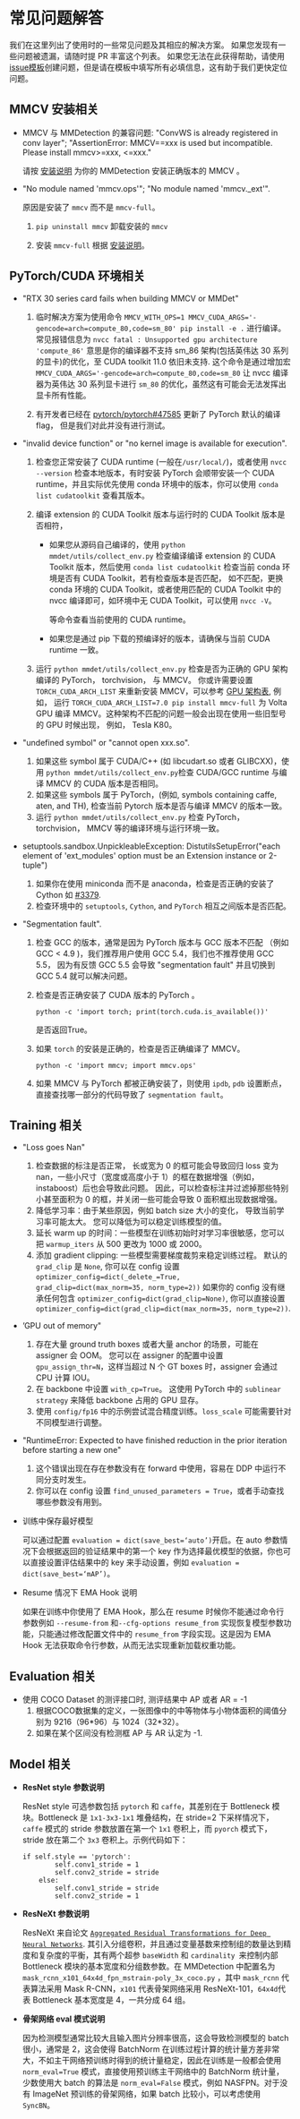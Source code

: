 # 常见问题解答

我们在这里列出了使用时的一些常见问题及其相应的解决方案。 如果您发现有一些问题被遗漏，请随时提 PR 丰富这个列表。 如果您无法在此获得帮助，请使用 [issue模板](https://github.com/open-mmlab/mmdetection/blob/master/.github/ISSUE_TEMPLATE/error-report.md/ )创建问题，但是请在模板中填写所有必填信息，这有助于我们更快定位问题。

## MMCV 安装相关

- MMCV 与 MMDetection 的兼容问题: "ConvWS is already registered in conv layer"; "AssertionError: MMCV==xxx is used but incompatible. Please install mmcv>=xxx, <=xxx."

  请按 [安装说明](https://mmdetection.readthedocs.io/zh_CN/latest/get_started.html#installation) 为你的 MMDetection 安装正确版本的 MMCV 。

- "No module named 'mmcv.ops'"; "No module named 'mmcv._ext'".

    原因是安装了 `mmcv` 而不是 `mmcv-full`。

    1. `pip uninstall mmcv` 卸载安装的 `mmcv`

    2. 安装 `mmcv-full` 根据 [安装说明](https://mmcv.readthedocs.io/zh/latest/#installation)。

## PyTorch/CUDA 环境相关

- "RTX 30 series card fails when building MMCV or MMDet"

    1. 临时解决方案为使用命令 `MMCV_WITH_OPS=1 MMCV_CUDA_ARGS='-gencode=arch=compute_80,code=sm_80' pip install -e .` 进行编译。 常见报错信息为 `nvcc fatal : Unsupported gpu architecture 'compute_86'` 意思是你的编译器不支持 sm_86 架构(包括英伟达 30 系列的显卡)的优化，至 CUDA toolkit 11.0 依旧未支持. 这个命令是通过增加宏 `MMCV_CUDA_ARGS='-gencode=arch=compute_80,code=sm_80` 让 nvcc 编译器为英伟达 30 系列显卡进行 `sm_80` 的优化，虽然这有可能会无法发挥出显卡所有性能。

    2. 有开发者已经在 [pytorch/pytorch#47585](https://github.com/pytorch/pytorch/pull/47585) 更新了 PyTorch 默认的编译 flag， 但是我们对此并没有进行测试。

- "invalid device function" or "no kernel image is available for execution".

    1. 检查您正常安装了 CUDA runtime (一般在`/usr/local/`)，或者使用 `nvcc --version` 检查本地版本，有时安装 PyTorch 会顺带安装一个 CUDA runtime，并且实际优先使用 conda 环境中的版本，你可以使用 `conda list cudatoolkit` 查看其版本。

    2. 编译 extension 的 CUDA Toolkit 版本与运行时的 CUDA Toolkit 版本是否相符，

       * 如果您从源码自己编译的，使用 `python mmdet/utils/collect_env.py` 检查编译编译 extension 的 CUDA Toolkit 版本，然后使用 `conda list cudatoolkit` 检查当前 conda 环境是否有 CUDA Toolkit，若有检查版本是否匹配， 如不匹配，更换 conda 环境的 CUDA Toolkit，或者使用匹配的 CUDA Toolkit 中的 nvcc 编译即可，如环境中无 CUDA Toolkit，可以使用 `nvcc -V`。

         等命令查看当前使用的 CUDA runtime。

       * 如果您是通过 pip 下载的预编译好的版本，请确保与当前 CUDA runtime 一致。

    3. 运行 `python mmdet/utils/collect_env.py` 检查是否为正确的 GPU 架构编译的 PyTorch， torchvision， 与 MMCV。 你或许需要设置 `TORCH_CUDA_ARCH_LIST` 来重新安装 MMCV，可以参考 [GPU 架构表](https://docs.nvidia.com/cuda/cuda-compiler-driver-nvcc/index.html#gpu-feature-list),
        例如， 运行 `TORCH_CUDA_ARCH_LIST=7.0 pip install mmcv-full` 为 Volta GPU 编译 MMCV。这种架构不匹配的问题一般会出现在使用一些旧型号的 GPU 时候出现， 例如， Tesla K80。

- "undefined symbol" or "cannot open xxx.so".

    1. 如果这些 symbol 属于 CUDA/C++ (如 libcudart.so 或者 GLIBCXX)，使用 `python mmdet/utils/collect_env.py`检查 CUDA/GCC runtime 与编译 MMCV 的 CUDA 版本是否相同。
    2. 如果这些 symbols 属于 PyTorch，(例如, symbols containing caffe, aten, and TH), 检查当前 Pytorch 版本是否与编译 MMCV 的版本一致。
    3. 运行 `python mmdet/utils/collect_env.py` 检查 PyTorch， torchvision， MMCV 等的编译环境与运行环境一致。

- setuptools.sandbox.UnpickleableException: DistutilsSetupError("each element of 'ext_modules' option must be an Extension instance or 2-tuple")

    1. 如果你在使用 miniconda 而不是 anaconda，检查是否正确的安装了 Cython 如 [#3379](https://github.com/open-mmlab/mmdetection/issues/3379).
    2. 检查环境中的 `setuptools`, `Cython`, and `PyTorch` 相互之间版本是否匹配。

- "Segmentation fault".
    1. 检查 GCC 的版本，通常是因为 PyTorch 版本与 GCC 版本不匹配 （例如 GCC < 4.9 )，我们推荐用户使用 GCC 5.4，我们也不推荐使用 GCC 5.5， 因为有反馈 GCC 5.5 会导致 "segmentation fault" 并且切换到 GCC 5.4 就可以解决问题。

    2. 检查是否正确安装了 CUDA 版本的 PyTorch 。

        ```shell
        python -c 'import torch; print(torch.cuda.is_available())'
        ```

        是否返回True。

    3. 如果 `torch` 的安装是正确的，检查是否正确编译了 MMCV。

        ```shell
        python -c 'import mmcv; import mmcv.ops'
        ```

    4. 如果 MMCV 与 PyTorch 都被正确安装了，则使用 `ipdb`, `pdb` 设置断点，直接查找哪一部分的代码导致了 `segmentation fault`。

## Training 相关

- "Loss goes Nan"
    1. 检查数据的标注是否正常， 长或宽为 0 的框可能会导致回归 loss 变为 nan，一些小尺寸（宽度或高度小于 1）的框在数据增强（例如，instaboost）后也会导致此问题。 因此，可以检查标注并过滤掉那些特别小甚至面积为 0 的框，并关闭一些可能会导致 0 面积框出现数据增强。
    2. 降低学习率：由于某些原因，例如 batch size 大小的变化， 导致当前学习率可能太大。 您可以降低为可以稳定训练模型的值。
    3. 延长 warm up 的时间：一些模型在训练初始时对学习率很敏感，您可以把 `warmup_iters` 从 500 更改为 1000 或 2000。
    4. 添加 gradient clipping: 一些模型需要梯度裁剪来稳定训练过程。 默认的 `grad_clip` 是 `None`,  你可以在 config 设置 `optimizer_config=dict(_delete_=True, grad_clip=dict(max_norm=35, norm_type=2))`  如果你的 config 没有继承任何包含 `optimizer_config=dict(grad_clip=None)`,  你可以直接设置`optimizer_config=dict(grad_clip=dict(max_norm=35, norm_type=2))`.
- ’GPU out of memory"
    1. 存在大量 ground truth boxes 或者大量 anchor 的场景，可能在 assigner 会 OOM。 您可以在 assigner 的配置中设置 `gpu_assign_thr=N`，这样当超过 N 个 GT boxes 时，assigner 会通过 CPU 计算 IOU。
    2. 在 backbone 中设置 `with_cp=True`。 这使用 PyTorch 中的 `sublinear strategy` 来降低 backbone 占用的 GPU 显存。
    3. 使用 `config/fp16` 中的示例尝试混合精度训练。`loss_scale` 可能需要针对不同模型进行调整。
- "RuntimeError: Expected to have finished reduction in the prior iteration before starting a new one"
    1. 这个错误出现在存在参数没有在 forward 中使用，容易在 DDP 中运行不同分支时发生。
    2. 你可以在 config 设置 `find_unused_parameters = True`，或者手动查找哪些参数没有用到。

- 训练中保存最好模型

    可以通过配置 `evaluation = dict(save_best=‘auto’)`开启。在 auto 参数情况下会根据返回的验证结果中的第一个 key 作为选择最优模型的依据，你也可以直接设置评估结果中的 key 来手动设置，例如 `evaluation = dict(save_best=‘mAP’)`。

- Resume 情况下 EMA Hook 说明

    如果在训练中你使用了 EMA Hook，那么在 resume 时候你不能通过命令行参数例如 `--resume-from` 和`--cfg-options resume_from` 实现恢复模型参数功能，只能通过修改配置文件中的 `resume_from` 字段实现。这是因为 EMA Hook 无法获取命令行参数，从而无法实现重新加载权重功能。

## Evaluation 相关

- 使用 COCO Dataset 的测评接口时, 测评结果中 AP 或者 AR = -1
    1. 根据COCO数据集的定义，一张图像中的中等物体与小物体面积的阈值分别为 9216（96\*96）与 1024（32\*32）。
    2. 如果在某个区间没有检测框 AP 与 AR 认定为 -1.

## Model 相关

- **ResNet style 参数说明**

    ResNet style 可选参数包括 `pytorch` 和 `caffe`，其差别在于 Bottleneck 模块。Bottleneck 是 `1x1-3x3-1x1` 堆叠结构，在 stride=2 下采样情况下，`caffe` 模式的 stride 参数放置在第一个 `1x1` 卷积上，而 `pyorch` 模式下，stride 放在第二个 `3x3` 卷积上。示例代码如下：

  ```text
  if self.style == 'pytorch':
          self.conv1_stride = 1
          self.conv2_stride = stride
      else:
          self.conv1_stride = stride
          self.conv2_stride = 1
  ```

- **ResNeXt 参数说明**

    ResNeXt 来自论文 [`Aggregated Residual Transformations for Deep Neural Networks`](https://arxiv.org/abs/1611.05431). 其引入分组卷积，并且通过变量基数来控制组的数量达到精度和复杂度的平衡，其有两个超参 `baseWidth` 和 `cardinality `来控制内部 Bottleneck 模块的基本宽度和分组数参数。在 MMDetection 中配置名为 `mask_rcnn_x101_64x4d_fpn_mstrain-poly_3x_coco.py` ，其中 `mask_rcnn` 代表算法采用 Mask R-CNN，`x101` 代表骨架网络采用 ResNeXt-101，`64x4d`代表 Bottleneck 基本宽度是 4，一共分成 64 组。

- **骨架网络 eval 模式说明**

    因为检测模型通常比较大且输入图片分辨率很高，这会导致检测模型的 batch 很小，通常是 2，这会使得 BatchNorm 在训练过程计算的统计量方差非常大，不如主干网络预训练时得到的统计量稳定，因此在训练是一般都会使用 `norm_eval=True` 模式，直接使用预训练主干网络中的 BatchNorm 统计量，少数使用大 batch 的算法是 `norm_eval=False` 模式，例如 NASFPN。对于没有 ImageNet 预训练的骨架网络，如果 batch 比较小，可以考虑使用 `SyncBN`。
